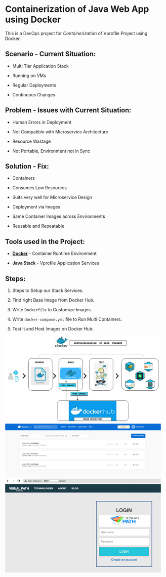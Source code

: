 # Containerization of Java Web App using Docker

This is a DevOps project for _Containerization_ of Vprofile Project using Docker.

## Scenario - Current Situation:

- Multi Tier Application Stack

- Running on VMs

- Regular Deployments

- Continuous Changes

## Problem - Issues with Current Situation:

- Human Errors in Deployment

- Not Compatible with Microservice Architecture

- Resource Wastage

- Not Portable, Environment not in Sync

## Solution - Fix:

- Containers

- Consumes Low Resources

- Suits very well for Microservice Design

- Deployment via Images

- Same Container Images across Environments

- Reusable and Repeatable

## Tools used in the Project:

- [**Docker**](https://www.docker.com/) - Container Runtime Environment

- **Java Stack** - Vprofile Application Services

## Steps:

1. Steps to Setup our Stack Services.

2. Find right Base Image from Docker Hub.

3. Write `Dockerfile` to Customize Images.

4. Write `docker-compose.yml` file to Run Multi Containers.

5. Test it and Host Images on Docker Hub.

![Plan](Plan.jpg)
![Hub](dockerhub.png)
![Login](Login.jpg)
